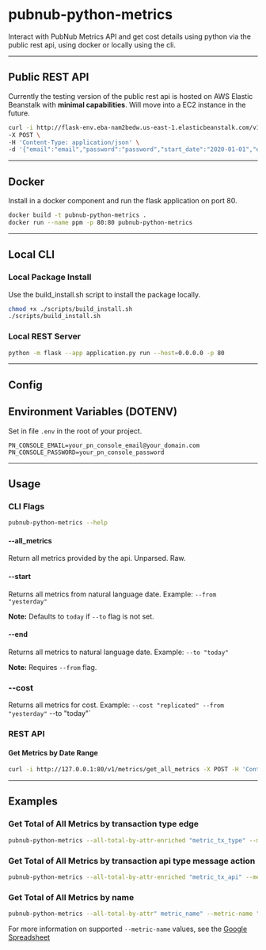 # pubnub-python-metrics

Interact with PubNub Metrics API and get cost details using python via the public rest api, using docker or locally using the cli.

---

## Public REST API

Currently the testing version of the public rest api is hosted on AWS Elastic Beanstalk with __minimal capabilities__. Will move into a EC2 instance in the future.

```bash
curl -i http://flask-env.eba-nam2bedw.us-east-1.elasticbeanstalk.com/v1/metrics/get_all_metrics \
-X POST \
-H 'Content-Type: application/json' \
-d '{"email":"email","password":"password","start_date":"2020-01-01","end_date":"2020-01-02"}'
```

---

## Docker

Install in a docker component and run the flask application on port 80.

```bash
docker build -t pubnub-python-metrics .
docker run --name ppm -p 80:80 pubnub-python-metrics
```

---

## Local CLI

### Local Package Install

Use the build_install.sh script to install the package locally.

```bash
chmod +x ./scripts/build_install.sh
./scripts/build_install.sh
```

### Local REST Server

```bash
python -m flask --app application.py run --host=0.0.0.0 -p 80
```

---

## Config

## Environment Variables (DOTENV)

Set in file `.env` in the root of your project.

```env
PN_CONSOLE_EMAIL=your_pn_console_email@your_domain.com
PN_CONSOLE_PASSWORD=your_pn_console_password
```

---

## Usage

### CLI Flags

```bash
pubnub-python-metrics --help
```

#### --all_metrics

Return all metrics provided by the api. Unparsed. Raw.

#### --start

Returns all metrics from natural language date. Example: `--from "yesterday"`

__Note:__ Defaults to `today` if `--to` flag is not set.

#### --end

Returns all metrics to natural language date. Example: `--to "today"`

__Note:__ Requires `--from` flag.

### --cost

Returns all metrics for cost. Example: `--cost "replicated" --from "yesterday"` --to "today"` 

### REST API

#### Get Metrics by Date Range

```bash
curl -i http://127.0.0.1:80/v1/metrics/get_all_metrics -X POST -H 'Content-Type: application/json' -d '{"email": "mail@email.com", "password": "password", "start_date": "2022-12-01", "end_date": "2022-12-30"}' 
```

---

## Examples

### Get Total of All Metrics by transaction type edge

```bash
pubnub-python-metrics --all-total-by-attr-enriched "metric_tx_type" --metric-name "edg" -start "2023-01-01" -end "2023-02-23"
```

### Get Total of All Metrics by transaction api type message action

```bash
pubnub-python-metrics --all-total-by-attr-enriched "metric_tx_api" --metric-name "ma" -start "2023-01-01" -end "2023-02-23"
```

### Get Total of All Metrics by name

```bash
pubnub-python-metrics --all-total-by-attr" metric_name" --metric-name "transaction_subscribe_heartbeats" -start "2023-01-01" -end "2023-02-23"
```

For more information on supported `--metric-name` values, see the [Google Spreadsheet](https://docs.google.com/spreadsheets/d/1t1vLL3hm1uWfCqisWbTvpkj1VbMWUeHU3_x7krpOmEI/edit#gid=298130125)
